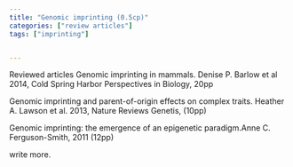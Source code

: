 ```yaml
---
title: "Genomic imprinting (0.5cp)"
categories: ["review articles"]
tags: ["imprinting"]


---
```

Reviewed articles
Genomic imprinting in mammals. Denise P. Barlow et al 2014, Cold Spring Harbor Perspectives in Biology, 20pp

Genomic imprinting and parent-of-origin effects on complex traits. Heather A. Lawson et al. 2013, Nature Reviews Genetis, (10pp)


Genomic imprinting: the emergence of an epigenetic paradigm.Anne C. Ferguson-Smith, 2011 (12pp)





write more.